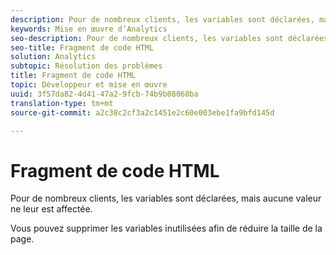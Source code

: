 ```yaml
---
description: Pour de nombreux clients, les variables sont déclarées, mais aucune valeur ne leur est affectée.
keywords: Mise en œuvre d’Analytics
seo-description: Pour de nombreux clients, les variables sont déclarées, mais aucune valeur ne leur est affectée.
seo-title: Fragment de code HTML
solution: Analytics
subtopic: Résolution des problèmes
title: Fragment de code HTML
topic: Développeur et mise en œuvre
uuid: 3f57da82-4d41-47a2-9fcb-74b9b08068ba
translation-type: tm+mt
source-git-commit: a2c38c2cf3a2c1451e2c60e003ebe1fa9bfd145d

---
```



# Fragment de code HTML

Pour de nombreux clients, les variables sont déclarées, mais aucune valeur ne leur est affectée.

Vous pouvez supprimer les variables inutilisées afin de réduire la taille de la page.
